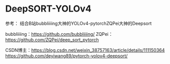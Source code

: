 # DeepSORT-YOLOv4
参考：
结合B站bubbliiiing大神的YOLOv4-pytorchZQPei大神的Deepsort

bubbliiiing：https://github.com/bubbliiiing/
ZQPei：https://github.com/ZQPei/deep_sort_pytorch

CSDN博主：https://blog.csdn.net/weixin_38757163/article/details/111150364
          https://github.com/deyiwang89/pytorch-yolov4-deepsort/
